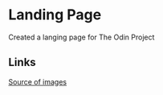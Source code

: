 # Landing Page

Created a langing page for The Odin Project

## Links

[Source of images](https://icons8.com/illustrations)

